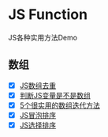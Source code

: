 # JS Function
JS各种实用方法Demo

## 数组
- [x] [JS数组去重](https://github.com/liangfengbo/JSFunction/issues/1)
- [x] [判断JS变量是不是数组](https://github.com/liangfengbo/JSFunction/issues/2)
- [x] [5个很实用的数组迭代方法](https://github.com/liangfengbo/JSFunction/issues/3)
- [x] [JS冒泡排序](https://github.com/liangfengbo/JSFunction/issues/4)
- [x] [JS选择排序](https://github.com/liangfengbo/JSFunction/issues/5)
